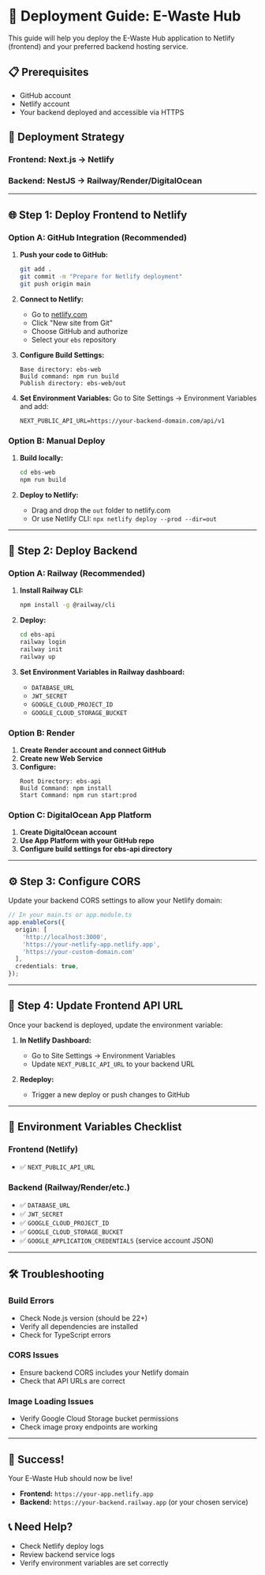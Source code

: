 # 🚀 Deployment Guide: E-Waste Hub

This guide will help you deploy the E-Waste Hub application to Netlify (frontend) and your preferred backend hosting service.

## 📋 Prerequisites

- GitHub account
- Netlify account
- Your backend deployed and accessible via HTTPS

## 🎯 Deployment Strategy

### Frontend: Next.js → Netlify
### Backend: NestJS → Railway/Render/DigitalOcean

---

## 🌐 Step 1: Deploy Frontend to Netlify

### Option A: GitHub Integration (Recommended)

1. **Push your code to GitHub:**
   ```bash
   git add .
   git commit -m "Prepare for Netlify deployment"
   git push origin main
   ```

2. **Connect to Netlify:**
   - Go to [netlify.com](https://netlify.com)
   - Click "New site from Git"
   - Choose GitHub and authorize
   - Select your `ebs` repository

3. **Configure Build Settings:**
   ```
   Base directory: ebs-web
   Build command: npm run build
   Publish directory: ebs-web/out
   ```

4. **Set Environment Variables:**
   Go to Site Settings → Environment Variables and add:
   ```
   NEXT_PUBLIC_API_URL=https://your-backend-domain.com/api/v1
   ```

### Option B: Manual Deploy

1. **Build locally:**
   ```bash
   cd ebs-web
   npm run build
   ```

2. **Deploy to Netlify:**
   - Drag and drop the `out` folder to netlify.com
   - Or use Netlify CLI: `npx netlify deploy --prod --dir=out`

---

## 🚀 Step 2: Deploy Backend

### Option A: Railway (Recommended)

1. **Install Railway CLI:**
   ```bash
   npm install -g @railway/cli
   ```

2. **Deploy:**
   ```bash
   cd ebs-api
   railway login
   railway init
   railway up
   ```

3. **Set Environment Variables in Railway dashboard:**
   - `DATABASE_URL`
   - `JWT_SECRET`
   - `GOOGLE_CLOUD_PROJECT_ID`
   - `GOOGLE_CLOUD_STORAGE_BUCKET`

### Option B: Render

1. **Create Render account and connect GitHub**
2. **Create new Web Service**
3. **Configure:**
   ```
   Root Directory: ebs-api
   Build Command: npm install
   Start Command: npm run start:prod
   ```

### Option C: DigitalOcean App Platform

1. **Create DigitalOcean account**
2. **Use App Platform with your GitHub repo**
3. **Configure build settings for ebs-api directory**

---

## ⚙️ Step 3: Configure CORS

Update your backend CORS settings to allow your Netlify domain:

```typescript
// In your main.ts or app.module.ts
app.enableCors({
  origin: [
    'http://localhost:3000',
    'https://your-netlify-app.netlify.app',
    'https://your-custom-domain.com'
  ],
  credentials: true,
});
```

---

## 🔧 Step 4: Update Frontend API URL

Once your backend is deployed, update the environment variable:

1. **In Netlify Dashboard:**
   - Go to Site Settings → Environment Variables
   - Update `NEXT_PUBLIC_API_URL` to your backend URL

2. **Redeploy:**
   - Trigger a new deploy or push changes to GitHub

---

## 📝 Environment Variables Checklist

### Frontend (Netlify)
- ✅ `NEXT_PUBLIC_API_URL`

### Backend (Railway/Render/etc.)
- ✅ `DATABASE_URL`
- ✅ `JWT_SECRET`
- ✅ `GOOGLE_CLOUD_PROJECT_ID`
- ✅ `GOOGLE_CLOUD_STORAGE_BUCKET`
- ✅ `GOOGLE_APPLICATION_CREDENTIALS` (service account JSON)

---

## 🛠️ Troubleshooting

### Build Errors
- Check Node.js version (should be 22+)
- Verify all dependencies are installed
- Check for TypeScript errors

### CORS Issues
- Ensure backend CORS includes your Netlify domain
- Check that API URLs are correct

### Image Loading Issues
- Verify Google Cloud Storage bucket permissions
- Check image proxy endpoints are working

---

## 🎉 Success!

Your E-Waste Hub should now be live! 

- **Frontend:** `https://your-app.netlify.app`
- **Backend:** `https://your-backend.railway.app` (or your chosen service)

## 📞 Need Help?

- Check Netlify deploy logs
- Review backend service logs  
- Verify environment variables are set correctly 